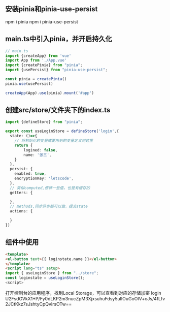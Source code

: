 ## 安装pinia和pinia-use-persist

npm i pinia
npm i pinia-use-persist

## main.ts中引入pinia，并开启持久化
```typescript
// main.ts
import {createApp} from 'vue'
import App from './App.vue'
import {createPinia} from "pinia";
import {usePersist} from "pinia-use-persist";

const pinia = createPinia()
pinia.use(usePersist)

createApp(App).use(pinia).mount('#app')

```

## 创建src/store/文件夹下的index.ts
```typescript
import {defineStore} from "pinia";

export const useLoginStore = defineStore('login',{
  state: ()=>{
    // 将初始化的变量或要用到的变量定义到这里
    return {
        logined: false,
        name: '张三',
    }
  },
  persist: {
    enabled: true,
    encryptionKey: 'letscode',
  },
  // 类似computed,修饰一些值，也是有缓存的
  getters: {

  },
  // methods,同步异步都可以做，提交state
  actions: {

  }
})
```

## 组件中使用
```html
<template>
<el-button text>{{ loginstate.name }}</el-button>
</template>
<script lang="ts" setup>
import { useLoginStore } from "../store";
const loginstate = useLoginStore();
<script>
```

打开控制台的应用程序，找到Local Storage，可以查看到对应的存储加密
login 
U2FsdGVkX1+P/Fy0dLKP2m3nucZpM3XjxsuhuFdsy5ulIOuGoOIV+oJs/4fLfv2JCtKkz7sJshtyCpQvlrsOTw==


